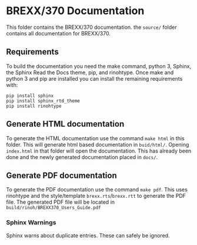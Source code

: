 # BREXX/370 Documentation

This folder contains the BREXX/370 documentation. the `source/` folder
contains all documentation for BREXX/370.

## Requirements

To build the documentation you need the make command, python 3, Sphinx, 
the Sphinx Read the Docs theme, pip, and rinohtype. Once make and 
python 3 and pip are installed you can install the remaining 
requirements with:

```
pip install sphinx
pip install sphinx_rtd_theme
pip install rinohtype
```

## Generate HTML documentation

To generate the HTML documentation use the command `make html` in this
folder. This will generate html based documentation in 
`buid/html/`. Opening `index.html` in that folder will open the 
documentation. This has already been done and the newly generated
documentation placed in `docs/`.

## Generate PDF documentation

To generate the PDF documentation use the command `make pdf`. This uses
rinohtype and the style/template `brexx.rts`/`brexx.rtt` to generate
the PDF file. The generated PDF file will be located in 
`build/rinoh/BREXX370_Users_Guide.pdf`

### Sphinx Warnings

Sphinx warns about duplicate entries. These can safely be ignored.